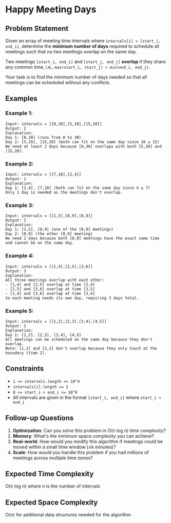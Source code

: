 # Happy Meeting Days
## Problem Statement

Given an array of meeting time intervals where `intervals[i] = [start_i, end_i]`, determine the **minimum number of days** required to schedule all meetings such that no two meetings overlap on the same day.

Two meetings `[start_i, end_i]` and `[start_j, end_j]` **overlap** if they share any common time, i.e., `max(start_i, start_j) < min(end_i, end_j)`.

Your task is to find the minimum number of days needed so that all meetings can be scheduled without any conflicts.

## Examples

### Example 1:
```
Input: intervals = [[0,30],[5,10],[15,20]]
Output: 2
Explanation: 
Day 1: [0,30] (runs from 0 to 30)
Day 2: [5,10], [15,20] (both can fit on the same day since 10 ≤ 15)
We need at least 2 days because [0,30] overlaps with both [5,10] and [15,20].
```

### Example 2:
```
Input: intervals = [[7,10],[2,4]]
Output: 1
Explanation: 
Day 1: [2,4], [7,10] (both can fit on the same day since 4 ≤ 7)
Only 1 day is needed as the meetings don't overlap.
```

### Example 3:
```
Input: intervals = [[1,5],[8,9],[8,9]]
Output: 2
Explanation:
Day 1: [1,5], [8,9] (one of the [8,9] meetings)
Day 2: [8,9] (the other [8,9] meeting)
We need 2 days because both [8,9] meetings have the exact same time and cannot be on the same day.
```

### Example 4:
```
Input: intervals = [[1,4],[2,5],[3,6]]
Output: 3
Explanation:
All three meetings overlap with each other:
- [1,4] and [2,5] overlap at time [2,4]
- [2,5] and [3,6] overlap at time [3,5]  
- [1,4] and [3,6] overlap at time [3,4]
So each meeting needs its own day, requiring 3 days total.
```

### Example 5:
```
Input: intervals = [[1,2],[2,3],[3,4],[4,5]]
Output: 1
Explanation:
Day 1: [1,2], [2,3], [3,4], [4,5]
All meetings can be scheduled on the same day because they don't overlap.
Note: [1,2] and [2,3] don't overlap because they only touch at the boundary (time 2).
```

## Constraints

- `1 <= intervals.length <= 10^4`
- `intervals[i].length == 2`
- `0 <= start_i < end_i <= 10^6`
- All intervals are given in the format `[start_i, end_i]` where `start_i < end_i`

## Follow-up Questions

1. **Optimization**: Can you solve this problem in O(n log n) time complexity?
2. **Memory**: What's the minimum space complexity you can achieve?
3. **Real-world**: How would you modify this algorithm if meetings could be moved within a small time window (±k minutes)?
4. **Scale**: How would you handle this problem if you had millions of meetings across multiple time zones?


## Expected Time Complexity
O(n log n) where n is the number of intervals

## Expected Space Complexity
O(n) for additional data structures needed for the algorithm    